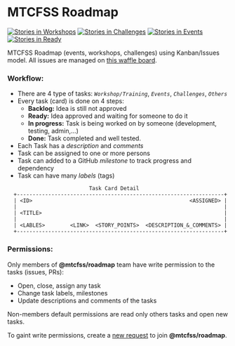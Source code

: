 MTCFSS Roadmap
===
[![Stories in Workshops](https://badge.waffle.io/mtcfss/roadmap.svg?label=training-proposal&title=Workshops)](http://waffle.io/mtcfss/roadmap)
[![Stories in Challenges](https://badge.waffle.io/mtcfss/roadmap.svg?label=challenges-proposal&title=Challenges)](http://waffle.io/mtcfss/roadmap)
[![Stories in Events](https://badge.waffle.io/mtcfss/roadmap.svg?label=events-proposal&title=Events)](http://waffle.io/mtcfss/roadmap)
[![Stories in Ready](https://badge.waffle.io/mtcfss/roadmap.svg?label=ready&title=Ready)](http://waffle.io/mtcfss/roadmap)

MTCFSS Roadmap (events, workshops, challenges) using Kanban/Issues model.
All issues are managed on [this waffle board](https://waffle.io/mtcfss/roadmap).

### Workflow:

- There are 4 type of tasks: _`Workshop/Training`_, _`Events`_, _`Challenges`_, _`Others`_
- Every task (card) is done on 4 steps:
  - **Backlog:** Idea is still not approved
  - **Ready:** Idea approved and waiting for someone to do it
  - **In progress:** Task is being worked on by someone (development, testing, admin,...)
  - **Done:** Task completed and well tested.
- Each Task has a _description_ and _comments_
- Task can be assigned to one or more persons
- Task can added to a GitHub _milestone_ to track progress and dependency
- Task can have many _labels_ (tags)

```
                          Task Card Detail
  +------------------------------------------------------------------+
  | <ID>                                                  <ASSIGNED> |
  |                                                                  |
  | <TITLE>                                                          |
  |                                                                  |
  | <LABLES>        <LINK>  <STORY_POINTS>  <DESCRIPTION_&_COMMENTS> |
  +------------------------------------------------------------------+
```

### Permissions:

Only members of **@mtcfss/roadmap** team have write permission to the tasks (issues, PRs):
- Open, close, assign any task
- Change task labels, milestones
- Update descriptions and comments of the tasks

Non-members default permissions are read only others tasks and open new tasks.

To gaint write permissions, create a [new request](https://github.com/mtcfss/roadmap/issues/new) to join **@mtcfss/roadmap**.

